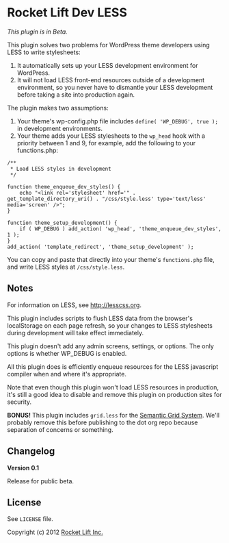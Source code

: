# Rocket Lift Dev LESS

_This plugin is in Beta._

This plugin solves two problems for WordPress theme developers using LESS to write stylesheets:

1. It automatically sets up your LESS development environment for WordPress.
2. It will not load LESS front-end resources outside of a development environment, so you never have to dismantle your LESS development before taking a site into production again.

The plugin makes two assumptions:

1. Your theme's wp-config.php file includes `define( 'WP_DEBUG', true );` in development environments.
2. Your theme adds your LESS stylesheets to the `wp_head` hook with a priority between 1 and 9, for example, add the following to your functions.php:

````
/**
 * Load LESS styles in development
 */

function theme_enqueue_dev_styles() {
	echo "<link rel='stylesheet' href='" . get_template_directory_uri() . "/css/style.less' type='text/less' media='screen' />";
}
   
function theme_setup_development() {
	if ( WP_DEBUG ) add_action( 'wp_head', 'theme_enqueue_dev_styles', 1 );
}
add_action( 'template_redirect', 'theme_setup_development' );
````

You can copy and paste that directly into your theme's `functions.php` file, and write LESS styles at `/css/style.less`.

## Notes

For information on LESS, see http://lesscss.org.

This plugin includes scripts to flush LESS data from the browser's localStorage on each page refresh, so your changes to LESS stylesheets during development will take effect immediately.

This plugin doesn't add any admin screens, settings, or options. The only options is whether WP_DEBUG is enabled.

All this plugin does is efficiently enqueue resources for the LESS javascript compiler when and where it's appropriate.

Note that even though this plugin won't load LESS resources in production, it's still a good idea to disable and remove this plugin on production sites for security.

__BONUS!__ This plugin includes `grid.less` for the [Semantic Grid System](http://semantic.gs/). We'll probably remove this before publishing to the dot org repo because separation of concerns or something.

## Changelog

__Version 0.1__

Release for public beta.

## License

See `LICENSE` file.

Copyright (c) 2012 [Rocket Lift Inc.](http://rocketlift.com/)
